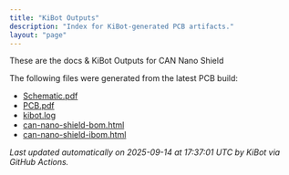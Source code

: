 ```yaml
---
title: "KiBot Outputs"
description: "Index for KiBot-generated PCB artifacts."
layout: "page"
---
```


These are the docs & KiBot Outputs for CAN Nano Shield

The following files were generated from the latest PCB build:

- [Schematic.pdf](./Schematic.pdf)
- [PCB.pdf](./PCB.pdf)
- [kibot.log](./kibot.log)
- [can-nano-shield-bom.html](./can-nano-shield-bom.html)
- [can-nano-shield-ibom.html](./can-nano-shield-ibom.html)

_Last updated automatically on 2025-09-14 at 17:37:01 UTC by KiBot via GitHub Actions._
